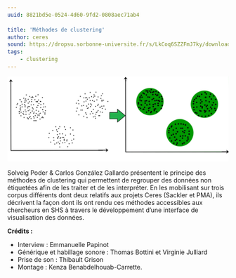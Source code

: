 ```yaml
---
uuid: 8821bd5e-0524-4d60-9fd2-0808aec71ab4

title: 'Méthodes de clustering'
author: ceres
sound: https://dropsu.sorbonne-universite.fr/s/LkCoq6SZZFmJ7ky/download?path=%2FPODCASTS&files=Podcast_6_OutilDeClustering.mp3
tags:
    - clustering
---
```


![](cluster.jpg)

Solveig Poder & Carlos González Gallardo présentent le principe des méthodes de clustering qui permettent de regrouper des données non étiquetées afin de les traiter et de les interpréter. En les mobilisant sur trois corpus différents dont deux relatifs aux projets Ceres (Sackler et PMA), ils décrivent la façon dont ils ont rendu ces méthodes accessibles aux chercheurs en SHS à travers le développement d’une interface de visualisation des données.

**Crédits :**

- Interview : Emmanuelle Papinot
- Générique et habillage sonore : Thomas Bottini et Virginie Julliard
- Prise de son : Thibault Grison
- Montage : Kenza Benabdelhouab-Carrette.
